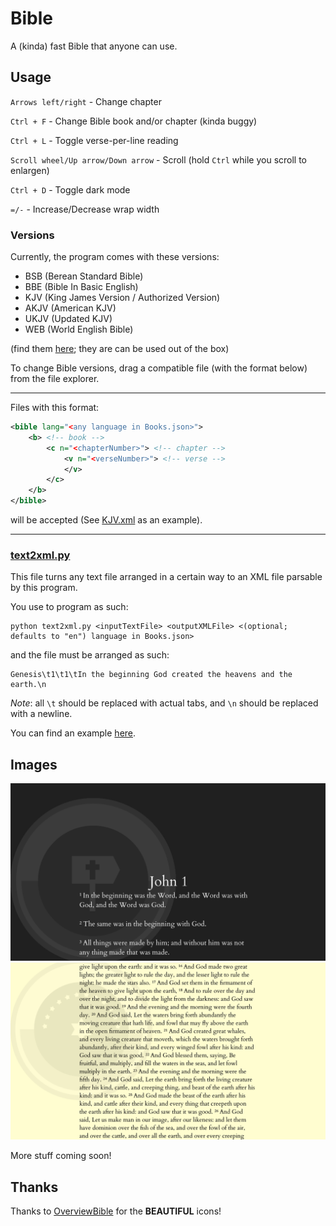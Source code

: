 # Bible
A (kinda) fast Bible that anyone can use.

## Usage

``Arrows left/right`` - Change chapter

``Ctrl + F`` - Change Bible book and/or chapter (kinda buggy)

``Ctrl + L`` - Toggle verse-per-line reading

``Scroll wheel/Up arrow/Down arrow`` - Scroll (hold ``Ctrl`` while you scroll to enlargen)

``Ctrl + D`` - Toggle dark mode

``=/-`` - Increase/Decrease wrap width

### Versions

Currently, the program comes with these versions:

* BSB (Berean Standard Bible)
* BBE (Bible In Basic English)
* KJV (King James Version / Authorized Version)
* AKJV (American KJV)
* UKJV (Updated KJV)
* WEB (World English Bible)

(find them [here](books/); they are can be used out of the box)

To change Bible versions, drag a compatible file (with the format below) from the file explorer.

***
Files with this format:

```xml
<bible lang="<any language in Books.json>">
    <b> <!-- book -->
        <c n="<chapterNumber>"> <!-- chapter -->
            <v n="<verseNumber>"> <!-- verse -->
            </v>
        </c>
    </b>
</bible>
```

will be accepted (See [KJV.xml](books/KJV.xml) as an example).

***

### [text2xml.py](text2xml.py)

This file turns any text file arranged in a certain way to an XML file parsable by this program.

You use to program as such:

```
python text2xml.py <inputTextFile> <outputXMLFile> <(optional; defaults to "en") language in Books.json>
```

and the file must be arranged as such:

```
Genesis\t1\t1\tIn the beginning God created the heavens and the earth.\n
```

*Note*: all `\t` should be replaced with actual tabs, and `\n` should be replaced with a newline.

You can find an example [here](books/bsb.txt).

## Images

![Photo featuring John 1](docs/bible.png)
![Photo featuring Genesis 1 16](docs/bible2.png)

More stuff coming soon!

## Thanks

Thanks to [OverviewBible](https://overviewbible.com/) for the **BEAUTIFUL** icons!
